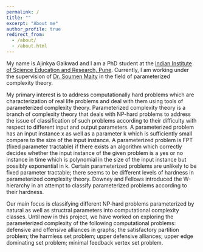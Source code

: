 ```yaml
---
permalink: /
title: ""
excerpt: "About me"
author_profile: true
redirect_from: 
  - /about/
  - /about.html
---
```


My name is Ajinkya Gaikwad and I am a PhD student at the [Indian Institute of Science Education and Research, Pune](https://www.iiserpune.ac.in/). Currently, I am working under the supervision of [Dr. Soumen Maity](https://sites.google.com/site/maitysoumeniiser/home) in the field of parameterized complexity theory. 

My primary interest is to address computationally hard problems which are characterization of real life problems and deal with them using tools of parameterized complexity theory. Parameterized complexity theory is a branch of complexity theory that deals with NP-hard problems to address the issue of classification of such problems according to their difficulty with respect to different input and output parameters. A parameterized problem has an input instance x as well as a parameter k which is sufficiently small compare to the size of the input instance. A parameterized problem is FPT (fixed parameter tractable) if there exists an algorithm which correctly decides whether the input instance of the given problem is a yes or no instance in time which is polynomial in the size of the input instance but possibly exponential in k. Certain parameterized problems are unlikely to be fixed parameter tractable; there seems to be different levels of hardness in parameterized complexity theory. Downey and Fellows introduced the W-hierarchy in an attempt to classify parameterized problems according to their hardness.

Our main focus is classifying different NP-hard problems parameterized by natural as well as structral parameters into computational complexity classes. Until now in this project, we have worked on exploring the parameterized complexity of the following computational problems: defensive and offensive alliances in graphs; the satisfactory partition problem; the harmless set problem; upper defensive alliances; upper edge dominating set problem; minimal feedback vertex set problem. 



